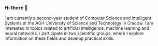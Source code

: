 ### Hi there 👋
I am currently a second-year student of Computer Science and Intelligent Systems at the AGH University of Science and Technology in Cracow. I am interested in topics related to artificial intelligence, machine learning and neural networks. I participate in two scientific groups, where I explore information on these fields and develop practical skills.

